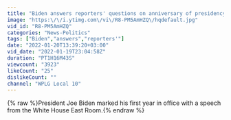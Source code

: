 ```yaml
---
title: "Biden answers reporters' questions on anniversary of presidency"
image: "https:\/\/i.ytimg.com\/vi\/R8-PM5AmHZQ\/hqdefault.jpg"
vid_id: "R8-PM5AmHZQ"
categories: "News-Politics"
tags: ["Biden","answers","reporters'"]
date: "2022-01-20T13:39:20+03:00"
vid_date: "2022-01-19T23:04:58Z"
duration: "PT1H16M43S"
viewcount: "3923"
likeCount: "25"
dislikeCount: ""
channel: "WPLG Local 10"
---
```

{% raw %}President Joe Biden marked his first year in office with a speech from the White House East Room.{% endraw %}
